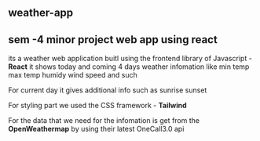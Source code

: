 ## weather-app
## sem -4 minor project web app using react
 
 its a weather web application buitl using the frontend library of Javascript - **React**
 it shows today and coming 4 days weather infomation like
 min temp 
 max temp 
 humidy 
 wind speed and such
 
 For current day it gives additional info such as
 sunrise 
 sunset
 
 For styling part we used the CSS framework - **Tailwind**
 
 For the data that we need for the infomation is get from the **OpenWeathermap** by 
 using their latest OneCall3.0 api
 
